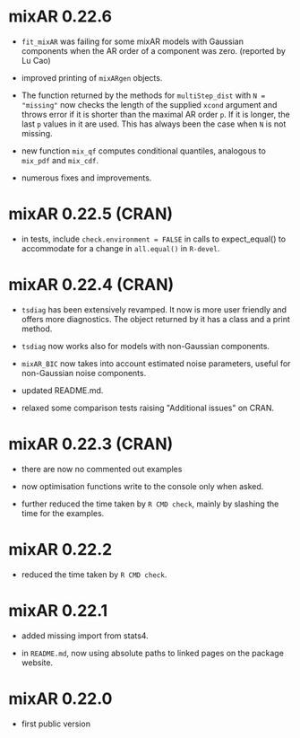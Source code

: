 # mixAR 0.22.6

- `fit_mixAR` was failing for some mixAR models with Gaussian components when
  the AR order of a component was zero. (reported by Lu Cao)

- improved printing of `mixARgen` objects.

- The function returned by the methods for `multiStep_dist` with `N = "missing"`
  now checks the length of the supplied `xcond` argument and throws error if it
  is shorter than the maximal AR order `p`. If it is longer, the last `p` values
  in it are used.  This has always been the case when `N` is not missing.

- new function `mix_qf` computes conditional quantiles, analogous to `mix_pdf`
  and `mix_cdf`.

- numerous fixes and improvements.


# mixAR 0.22.5 (CRAN)

- in tests, include `check.environment = FALSE` in calls to expect_equal() to
  accommodate for a change in `all.equal()` in `R-devel`.


# mixAR 0.22.4 (CRAN)

- `tsdiag` has been extensively revamped. It now is more user friendly and
   offers more diagnostics. The object returned by it has a class and a print
   method.

- `tsdiag` now works also for models with non-Gaussian components.

- `mixAR_BIC` now takes into account estimated noise parameters, useful for
   non-Gaussian noise components.

- updated README.md.

- relaxed some comparison tests raising "Additional issues" on CRAN.


# mixAR 0.22.3 (CRAN)

- there are now no commented out examples

- now optimisation functions write to the console only when asked.

- further reduced the time taken by `R CMD check`, mainly by slashing the time
  for the examples.


# mixAR 0.22.2

- reduced the time taken by `R CMD check`.


# mixAR 0.22.1

- added missing import from stats4.

- in `README.md`, now using absolute paths to linked pages on the package website.


# mixAR 0.22.0

- first public version
